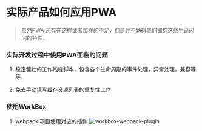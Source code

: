 # 实际产品如何应用PWA

> 虽然PWA 还存在这样或者那样的不足，但是并不妨碍我们拥抱这些牛逼闪闪的特性。

### 实际开发过程中使用PWA面临的问题

1. 稳定健壮的工作线程脚本，包含各个生命周期的事件处理，异常处理，兼容等等，

2. 免去手动填写缓存资源列表的重复性工作

### 使用WorkBox

1. webpack 项目使用对应的插件 ![workbox-webpack-plugin
](https://developers.google.com/web/tools/workbox/modules/workbox-webpack-plugin
)



